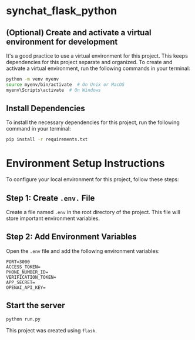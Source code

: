 # synchat_flask_python

## (Optional) Create and activate a virtual environment for development

It's a good practice to use a virtual environment for this project. This keeps dependencies for this project separate and organized. To create and activate a virtual environment, run the following commands in your terminal:

```bash
python -m venv myenv
source myenv/bin/activate  # On Unix or MacOS
myenv\Scripts\activate  # On Windows
```

## Install Dependencies

To install the necessary dependencies for this project, run the following command in your terminal:

```bash
pip install -r requirements.txt
```

# Environment Setup Instructions

To configure your local environment for this project, follow these steps:

## Step 1: Create `.env.` File

Create a file named `.env` in the root directory of the project. This file will store important environment variables.

## Step 2: Add Environment Variables

Open the `.env` file and add the following environment variables:

```plaintext
PORT=3000
ACCESS_TOKEN=
PHONE_NUMBER_ID=
VERIFICATION_TOKEN=
APP_SECRET=
OPENAI_API_KEY=
```

## Start the server

```bash
python run.py
```

This project was created using `flask`.
